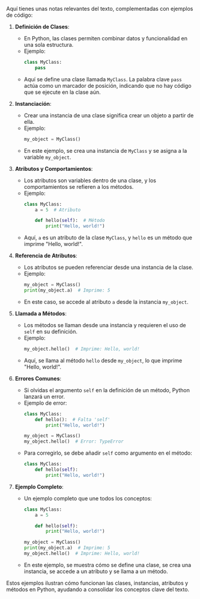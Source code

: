 Aquí tienes unas notas relevantes del texto, complementadas con ejemplos de código:

1. **Definición de Clases**:
   - En Python, las clases permiten combinar datos y funcionalidad en una sola estructura.
   - Ejemplo:
     ```python
     class MyClass:
         pass
     ```
   - Aquí se define una clase llamada `MyClass`. La palabra clave `pass` actúa como un marcador de posición, indicando que no hay código que se ejecute en la clase aún.

2. **Instanciación**:
   - Crear una instancia de una clase significa crear un objeto a partir de ella.
   - Ejemplo:
     ```python
     my_object = MyClass()
     ```
   - En este ejemplo, se crea una instancia de `MyClass` y se asigna a la variable `my_object`.

3. **Atributos y Comportamientos**:
   - Los atributos son variables dentro de una clase, y los comportamientos se refieren a los métodos.
   - Ejemplo:
     ```python
     class MyClass:
         a = 5  # Atributo

         def hello(self):  # Método
             print("Hello, world!")
     ```
   - Aquí, `a` es un atributo de la clase `MyClass`, y `hello` es un método que imprime "Hello, world!".

4. **Referencia de Atributos**:
   - Los atributos se pueden referenciar desde una instancia de la clase.
   - Ejemplo:
     ```python
     my_object = MyClass()
     print(my_object.a)  # Imprime: 5
     ```
   - En este caso, se accede al atributo `a` desde la instancia `my_object`.

5. **Llamada a Métodos**:
   - Los métodos se llaman desde una instancia y requieren el uso de `self` en su definición.
   - Ejemplo:
     ```python
     my_object.hello()  # Imprime: Hello, world!
     ```
   - Aquí, se llama al método `hello` desde `my_object`, lo que imprime "Hello, world!".

6. **Errores Comunes**:
   - Si olvidas el argumento `self` en la definición de un método, Python lanzará un error.
   - Ejemplo de error:
     ```python
     class MyClass:
         def hello():  # Falta 'self'
             print("Hello, world!")
     
     my_object = MyClass()
     my_object.hello()  # Error: TypeError
     ```
   - Para corregirlo, se debe añadir `self` como argumento en el método:
     ```python
     class MyClass:
         def hello(self):
             print("Hello, world!")
     ```

7. **Ejemplo Completo**:
   - Un ejemplo completo que une todos los conceptos:
     ```python
     class MyClass:
         a = 5

         def hello(self):
             print("Hello, world!")

     my_object = MyClass()
     print(my_object.a)  # Imprime: 5
     my_object.hello()  # Imprime: Hello, world!
     ```
   - En este ejemplo, se muestra cómo se define una clase, se crea una instancia, se accede a un atributo y se llama a un método.

Estos ejemplos ilustran cómo funcionan las clases, instancias, atributos y métodos en Python, ayudando a consolidar los conceptos clave del texto.